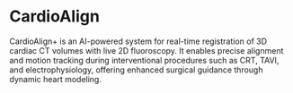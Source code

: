 # CardioAlign
CardioAlign+ is an AI-powered system for real-time registration of 3D cardiac CT volumes with live 2D fluoroscopy. It enables precise alignment and motion tracking during interventional procedures such as CRT, TAVI, and electrophysiology, offering enhanced surgical guidance through dynamic heart modeling.
